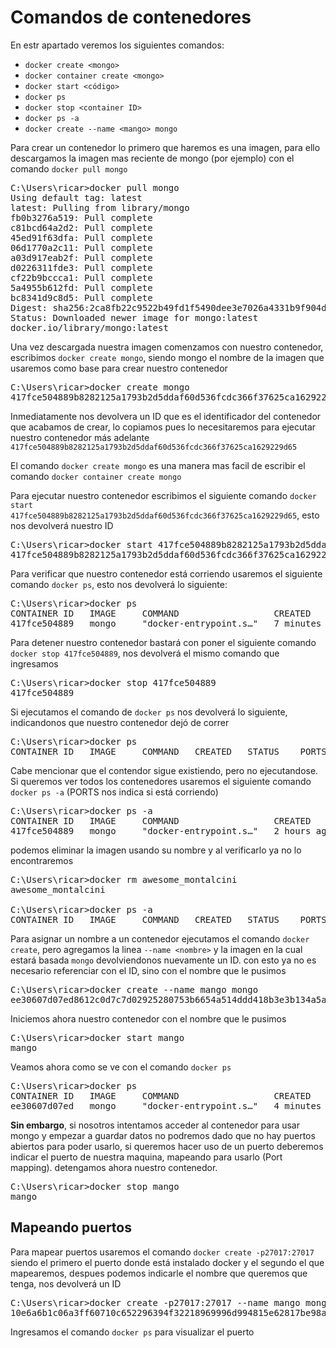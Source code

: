 # Comandos de contenedores

En estr apartado veremos los siguientes comandos:
  * `docker create <mongo>`
  * `docker container create <mongo>`
  * `docker start <código>`
  * `docker ps`
  * `docker stop <container ID>`
  * `docker ps -a`
  * `docker create --name <mango> mongo`

Para crear un contenedor lo primero que haremos es una imagen, para ello descargamos la imagen mas reciente de mongo (por ejemplo) con el comando `docker pull mongo`

<pre>
C:\Users\ricar>docker pull mongo
Using default tag: latest
latest: Pulling from library/mongo
fb0b3276a519: Pull complete
c81bcd64a2d2: Pull complete
45ed91f63dfa: Pull complete
06d1770a2c11: Pull complete
a03d917eab2f: Pull complete
d0226311fde3: Pull complete
cf22b9bccca1: Pull complete
5a4955b612fd: Pull complete
bc8341d9c8d5: Pull complete
Digest: sha256:2ca8fb22c9522b49fd1f5490dee3e7026a4331b9f904d5acf10a9638c1d1539d
Status: Downloaded newer image for mongo:latest
docker.io/library/mongo:latest
</pre>

Una vez descargada nuestra imagen comenzamos con nuestro contenedor, escribimos `docker create mongo`, siendo mongo el nombre de la imagen que usaremos como base para crear nuestro contenedor

<pre>
C:\Users\ricar>docker create mongo
417fce504889b8282125a1793b2d5ddaf60d536fcdc366f37625ca1629229d65
</pre>

Inmediatamente nos devolvera un ID que es el identificador del contenedor que acabamos de crear, lo copiamos pues lo necesitaremos para ejecutar nuestro contenedor más adelante `417fce504889b8282125a1793b2d5ddaf60d536fcdc366f37625ca1629229d65`

El comando `docker create mongo` es una manera mas facil de escribir el comando `docker container create mongo`

Para ejecutar nuestro contenedor escribimos el siguiente comando `docker start 417fce504889b8282125a1793b2d5ddaf60d536fcdc366f37625ca1629229d65`, esto nos devolverá nuestro ID

<pre>
C:\Users\ricar>docker start 417fce504889b8282125a1793b2d5ddaf60d536fcdc366f37625ca1629229d65
417fce504889b8282125a1793b2d5ddaf60d536fcdc366f37625ca1629229d65
</pre>

Para verificar que nuestro contenedor está corriendo usaremos el siguiente comando `docker ps`, esto nos devolverá lo siguiente:

<pre>
C:\Users\ricar>docker ps
CONTAINER ID   IMAGE     COMMAND                  CREATED         STATUS         PORTS       NAMES
417fce504889   mongo     "docker-entrypoint.s…"   7 minutes ago   Up 2 minutes   27017/tcp   awesome_montalcini
</pre>

Para detener nuestro contenedor bastará con poner el siguiente comando `docker stop 417fce504889`, nos devolverá el mismo comando que ingresamos

<pre>
C:\Users\ricar>docker stop 417fce504889
417fce504889
</pre>

Si ejecutamos el comando de `docker ps` nos devolverá lo siguiente, indicandonos que nuestro contenedor dejó de correr

<pre>
C:\Users\ricar>docker ps
CONTAINER ID   IMAGE     COMMAND   CREATED   STATUS    PORTS     NAMES
</pre>

Cabe mencionar que el contendor sigue existiendo, pero no ejecutandose. Si queremos ver todos los contenedores usaremos el siguiente comando `docker ps -a` (PORTS nos indica si está corriendo)

<pre>
C:\Users\ricar>docker ps -a
CONTAINER ID   IMAGE     COMMAND                  CREATED       STATUS                     PORTS     NAMES
417fce504889   mongo     "docker-entrypoint.s…"   2 hours ago   Exited (0) 5 minutes ago             awesome_montalcini
</pre>

podemos eliminar la imagen usando su nombre y al verificarlo ya no lo encontraremos

<pre>
C:\Users\ricar>docker rm awesome_montalcini
awesome_montalcini

C:\Users\ricar>docker ps -a
CONTAINER ID   IMAGE     COMMAND   CREATED   STATUS    PORTS     NAMES
</pre>

Para asignar un nombre a un contenedor ejecutamos el comando `docker create`, pero agregamos la linea `--name <nombre>` y la imagen en la cual estará basada `mongo` devolviendonos nuevamente un ID. con esto ya no es necesario referenciar con el ID, sino con el nombre que le pusimos

<pre>
C:\Users\ricar>docker create --name mango mongo
ee30607d07ed8612c0d7c7d02925280753b6654a514ddd418b3e3b134a5ad0c5
</pre>

Iniciemos ahora nuestro contenedor con el nombre que le pusimos

<pre>
C:\Users\ricar>docker start mango
mango
</pre>

Veamos ahora como se ve con el comando `docker ps`

<pre>
C:\Users\ricar>docker ps
CONTAINER ID   IMAGE     COMMAND                  CREATED         STATUS          PORTS       NAMES
ee30607d07ed   mongo     "docker-entrypoint.s…"   4 minutes ago   Up 38 seconds   27017/tcp   mango
</pre>

**Sin embargo**, si nosotros intentamos acceder al contenedor para usar mongo y empezar a guardar datos no podremos dado que no hay puertos abiertos para poder usarlo, si queremos hacer uso de un puerto deberemos indicar el puerto de nuestra maquina, mapeando para usarlo (Port mapping). detengamos ahora nuestro contenedor.

<pre>
C:\Users\ricar>docker stop mango
mango
</pre>

## Mapeando puertos

Para mapear puertos usaremos el comando `docker create -p27017:27017` siendo el primero el puerto donde está instalado docker y el segundo el que mapearemos, despues podemos indicarle el nombre que queremos que tenga, nos devolverá un ID

<pre>
C:\Users\ricar>docker create -p27017:27017 --name mango mongo
10e6a6b1c06a3ff60710c652296394f32218969996d994815e62817be98ad633
</pre>

Ingresamos el comando `docker ps` para visualizar el puerto 

<pre>

</pre>
















